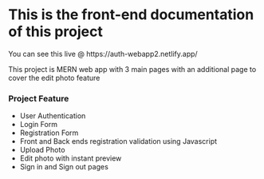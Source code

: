 <h1>This is the front-end documentation of this project</h1>
<span>You can see this live @ https://auth-webapp2.netlify.app/</span>

<p>This project is MERN web app with 3 main pages with an additional page to cover the edit photo feature</p>
<h3>Project Feature</h3>
<ul>
  <li>User Authentication</li>
  <li>Login Form</li>
  <li>Registration Form</li>
  <li>Front and Back ends registration validation using Javascript</li>
  <li>Upload Photo</li>
  <li>Edit photo with instant preview</li>
  <li>Sign in and Sign out pages</>
</ul>
